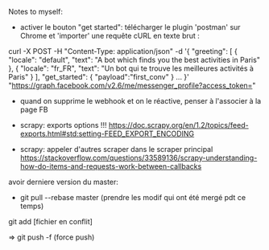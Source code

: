 Notes to myself: 

- activer le bouton "get started": télécharger le plugin 'postman' sur Chrome et 'importer' une requête cURL en texte brut : 

curl -X POST -H "Content-Type: application/json" -d '{
  "greeting": [
            {
               "locale": "default",
               "text": "A bot which finds you the best activities in Paris"
            },
            {
               "locale": "fr_FR",
               "text": "Un bot qui te trouve les meilleures activités à Paris"
            }
         ],
  "get_started": {
    "payload":"first_conv"
  }
  ...
}' "https://graph.facebook.com/v2.6/me/messenger_profile?access_token=<XXXXXX>"

- quand on supprime le webhook et on le réactive, penser à l'associer à la page FB

- scrapy: exports options !!! https://doc.scrapy.org/en/1.2/topics/feed-exports.html#std:setting-FEED_EXPORT_ENCODING

- scrapy: appeler d'autres scraper dans le scraper principal
https://stackoverflow.com/questions/33589136/scrapy-understanding-how-do-items-and-requests-work-between-callbacks 


avoir derniere version du master:
- git pull --rebase master (prendre les modif qui ont été mergé pdt ce temps)

git add [fichier en conflit]

=> git push -f (force push)
